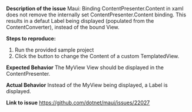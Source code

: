 **Description of the issue**
Maui: Binding ContentPresenter.Content in xaml does not remove the internally set ContentPresenter.Content binding.
This results in a defaut Label being displayed (populated from the ContentConverter), instead of the bound View.

**Steps to reproduce:**
1. Run the provided sample project
2. Click the button to change the Content of a custom TemplatedView.

**Expected Behavior**
The MyView View should be displayed in the ContentPresenter.

**Actual Behavior**
Instead of the MyView being displayed, a Label is displayed.

**Link to issue**
https://github.com/dotnet/maui/issues/22027